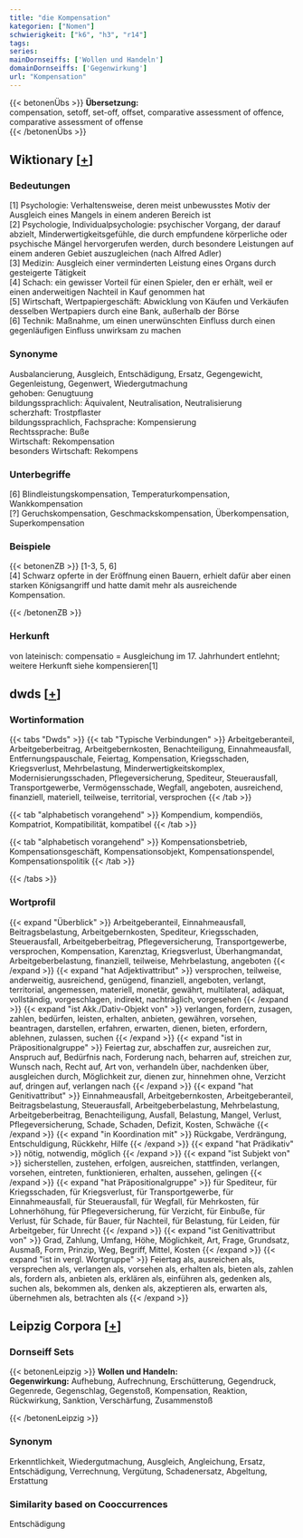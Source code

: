 ```yaml
---
title: "die Kompensation"
kategorien: ["Nomen"]
schwierigkeit: ["k6", "h3", "r14"]
tags:
series:
mainDornseiffs: ['Wollen und Handeln']
domainDornseiffs: ['Gegenwirkung']
url: "Kompensation"
---
```


{{< betonenÜbs >}}
**Übersetzung:**  
compensation, setoff, set-off, offset, comparative assessment of offence, comparative assessment of offense  
{{< /betonenÜbs >}}

## Wiktionary [[+](https://de.wiktionary.org/wiki/Kompensation)]

### Bedeutungen
[1] Psychologie: Verhaltensweise, deren meist unbewusstes Motiv der Ausgleich eines Mangels in einem anderen Bereich ist  
[2] Psychologie, Individualpsychologie: psychischer Vorgang, der darauf abzielt, Minderwertigkeitsgefühle, die durch empfundene körperliche oder psychische Mängel hervorgerufen werden, durch besondere Leistungen auf einem anderen Gebiet auszugleichen (nach Alfred Adler)  
[3] Medizin: Ausgleich einer verminderten Leistung eines Organs durch gesteigerte Tätigkeit  
[4] Schach: ein gewisser Vorteil für einen Spieler, den er erhält, weil er einen anderweitigen Nachteil in Kauf genommen hat  
[5] Wirtschaft, Wertpapiergeschäft: Abwicklung von Käufen und Verkäufen desselben Wertpapiers durch eine Bank, außerhalb der Börse  
[6] Technik: Maßnahme, um einen unerwünschten Einfluss durch einen gegenläufigen Einfluss unwirksam zu machen  

### Synonyme
Ausbalancierung, Ausgleich, Entschädigung, Ersatz, Gegengewicht, Gegenleistung, Gegenwert, Wiedergutmachung  
gehoben: Genugtuung  
bildungssprachlich: Äquivalent, Neutralisation, Neutralisierung  
scherzhaft: Trostpflaster  
bildungssprachlich, Fachsprache: Kompensierung  
Rechtssprache: Buße  
Wirtschaft: Rekompensation  
besonders Wirtschaft: Rekompens  

### Unterbegriffe
[6] Blindleistungskompensation, Temperaturkompensation, Wankkompensation  
[?] Geruchskompensation, Geschmackskompensation, Überkompensation, Superkompensation  

### Beispiele
{{< betonenZB >}}
[1-3, 5, 6]  
[4] Schwarz opferte in der Eröffnung einen Bauern, erhielt dafür aber einen starken Königsangriff und hatte damit mehr als ausreichende Kompensation.  

{{< /betonenZB >}}
### Herkunft
von lateinisch: compensatio = Ausgleichung im 17. Jahrhundert entlehnt; weitere Herkunft siehe kompensieren[1]  



## dwds [[+](https://www.dwds.de/wb/Kompensation)]

### Wortinformation
{{< tabs "Dwds" >}}
{{< tab "Typische Verbindungen" >}}
Arbeitgeberanteil, Arbeitgeberbeitrag, Arbeitgebernkosten, Benachteiligung, Einnahmeausfall, Entfernungspauschale, Feiertag, Kompensation, Kriegsschaden, Kriegsverlust, Mehrbelastung, Minderwertigkeitskomplex, Modernisierungsschaden, Pflegeversicherung, Spediteur, Steuerausfall, Transportgewerbe, Vermögensschade, Wegfall, angeboten, ausreichend, finanziell, materiell, teilweise, territorial, versprochen
{{< /tab >}}

{{< tab "alphabetisch vorangehend" >}}
Kompendium, kompendiös, Kompatriot, Kompatibilität, kompatibel
{{< /tab >}}

{{< tab "alphabetisch vorangehend" >}}
Kompensationsbetrieb, Kompensationsgeschäft, Kompensationsobjekt, Kompensationspendel, Kompensationspolitik
{{< /tab >}}

{{< /tabs >}}

### Wortprofil
{{< expand "Überblick" >}} Arbeitgeberanteil, Einnahmeausfall, Beitragsbelastung, Arbeitgebernkosten, Spediteur, Kriegsschaden, Steuerausfall, Arbeitgeberbeitrag, Pflegeversicherung, Transportgewerbe, versprochen, Kompensation, Karenztag, Kriegsverlust, Überhangmandat, Arbeitgeberbelastung, finanziell, teilweise, Mehrbelastung, angeboten {{< /expand >}}
{{< expand "hat Adjektivattribut" >}} versprochen, teilweise, anderweitig, ausreichend, genügend, finanziell, angeboten, verlangt, territorial, angemessen, materiell, monetär, gewährt, multilateral, adäquat, vollständig, vorgeschlagen, indirekt, nachträglich, vorgesehen {{< /expand >}}
{{< expand "ist Akk./Dativ-Objekt von" >}} verlangen, fordern, zusagen, zahlen, bedürfen, leisten, erhalten, anbieten, gewähren, vorsehen, beantragen, darstellen, erfahren, erwarten, dienen, bieten, erfordern, ablehnen, zulassen, suchen {{< /expand >}}
{{< expand "ist in Präpositionalgruppe" >}} Feiertag zur, abschaffen zur, ausreichen zur, Anspruch auf, Bedürfnis nach, Forderung nach, beharren auf, streichen zur, Wunsch nach, Recht auf, Art von, verhandeln über, nachdenken über, ausgleichen durch, Möglichkeit zur, dienen zur, hinnehmen ohne, Verzicht auf, dringen auf, verlangen nach {{< /expand >}}
{{< expand "hat Genitivattribut" >}} Einnahmeausfall, Arbeitgebernkosten, Arbeitgeberanteil, Beitragsbelastung, Steuerausfall, Arbeitgeberbelastung, Mehrbelastung, Arbeitgeberbeitrag, Benachteiligung, Ausfall, Belastung, Mangel, Verlust, Pflegeversicherung, Schade, Schaden, Defizit, Kosten, Schwäche {{< /expand >}}
{{< expand "in Koordination mit" >}} Rückgabe, Verdrängung, Entschuldigung, Rückkehr, Hilfe {{< /expand >}}
{{< expand "hat Prädikativ" >}} nötig, notwendig, möglich {{< /expand >}}
{{< expand "ist Subjekt von" >}} sicherstellen, zustehen, erfolgen, ausreichen, stattfinden, verlangen, vorsehen, eintreten, funktionieren, erhalten, aussehen, gelingen {{< /expand >}}
{{< expand "hat Präpositionalgruppe" >}} für Spediteur, für Kriegsschaden, für Kriegsverlust, für Transportgewerbe, für Einnahmeausfall, für Steuerausfall, für Wegfall, für Mehrkosten, für Lohnerhöhung, für Pflegeversicherung, für Verzicht, für Einbuße, für Verlust, für Schade, für Bauer, für Nachteil, für Belastung, für Leiden, für Arbeitgeber, für Unrecht {{< /expand >}}
{{< expand "ist Genitivattribut von" >}} Grad, Zahlung, Umfang, Höhe, Möglichkeit, Art, Frage, Grundsatz, Ausmaß, Form, Prinzip, Weg, Begriff, Mittel, Kosten {{< /expand >}}
{{< expand "ist in vergl. Wortgruppe" >}} Feiertag als, ausreichen als, versprechen als, verlangen als, vorsehen als, erhalten als, bieten als, zahlen als, fordern als, anbieten als, erklären als, einführen als, gedenken als, suchen als, bekommen als, denken als, akzeptieren als, erwarten als, übernehmen als, betrachten als {{< /expand >}}

## Leipzig Corpora [[+](https://corpora.uni-leipzig.de/en/res?word=Kompensation&corpusId=deu_newscrawl-public_2018)]

### Dornseiff Sets
{{< betonenLeipzig >}}
**Wollen und Handeln:**  
**Gegenwirkung:** Aufhebung, Aufrechnung, Erschütterung, Gegendruck, Gegenrede, Gegenschlag, Gegenstoß, Kompensation, Reaktion, Rückwirkung, Sanktion, Verschärfung, Zusammenstoß  

{{< /betonenLeipzig >}}

### Synonym
Erkenntlichkeit, Wiedergutmachung, Ausgleich, Angleichung, Ersatz, Entschädigung, Verrechnung, Vergütung, Schadenersatz, Abgeltung, Erstattung


### Similarity based on Cooccurrences
Entschädigung

